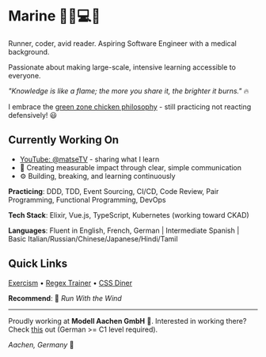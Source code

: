 # Marine 🏃‍♀️💻📖
Runner, coder, avid reader. Aspiring Software Engineer with a medical background.

Passionate about making large-scale, intensive learning accessible to everyone.

*"Knowledge is like a flame; the more you share it, the brighter it burns."* 🔥

I embrace the [green zone chicken philosophy](https://www.youtube.com/watch?v=vjSTNv4gyMM) - still practicing not reacting defensively! 😃

## Currently Working On
- [YouTube: @matseTV](https://www.youtube.com/@matseTV) - sharing what I learn
- 🎯 Creating measurable impact through clear, simple communication
- ⚙️ Building, breaking, and learning continuously

**Practicing**: DDD, TDD, Event Sourcing, CI/CD, Code Review, Pair Programming, Functional Programming, DevOps

**Tech Stack**: Elixir, Vue.js, TypeScript, Kubernetes (working toward CKAD)

**Languages**: Fluent in English, French, German | Intermediate Spanish | Basic Italian/Russian/Chinese/Japanese/Hindi/Tamil

## Quick Links
[Exercism](https://exercism.org/dashboard) • [Regex Trainer](https://regexone.com/) • [CSS Diner](https://cssdiner.com/)

**Recommend**: 🍿 *Run With the Wind*

---
Proudly working at **Modell Aachen GmbH** 💼. 
Interested in working there? Check [this](https://www.modell-aachen.de/karriere/senior-software-engineer) out (German >= C1 level required).

*Aachen, Germany* 📍
